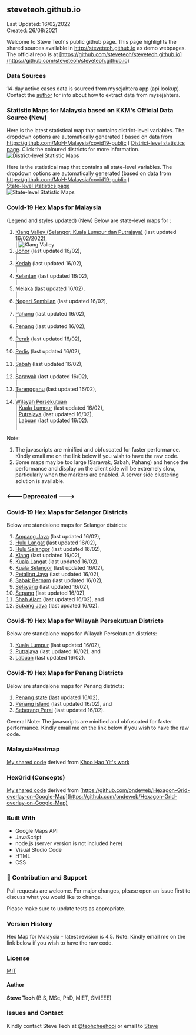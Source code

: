 ﻿## steveteoh.github.io
Last Updated: 16/02/2022
<br/>Created: 26/08/2021 

Welcome to Steve Teoh's public github page. This page highlights the shared sources available in http://steveteoh.github.io as demo webpages.
The official repo is at [https://github.com/steveteoh/steveteoh.github.io](https://github.com/steveteoh/steveteoh.github.io)

### Data Sources
14-day active cases data is sourced from mysejahtera app (api lookup). Contact the [author](mailto:chteoh@1utar.my?subject=Mysejahtera "Mysejahtera") for info about how to extract data from mysejahtera.

### Statistic Maps for Malaysia based on KKM's Official Data Source (New)
Here is the latest statistical map that contains district-level variables. The dropdown options are automatically generated ( based on data from https://github.com/MoH-Malaysia/covid19-public ) 
[District-level statistics page](https://steveteoh.github.io/Statistics/main2.html). Click the coloured districts for more information.
![District-level Statistic Maps](https://steveteoh.github.io/img/statistics2.png) 

Here is the statistical map that contains all state-level variables. The dropdown options are automatically generated (based on data from https://github.com/MoH-Malaysia/covid19-public )  
[State-level statistics page](https://steveteoh.github.io/Statistics/)     
![State-level Statistic Maps](https://steveteoh.github.io/img/statistics.png)

### Covid-19 Hex Maps for Malaysia
(Legend and styles updated)  (New)
Below are state-level maps for : <br>
1. [Klang Valley (Selangor, Kuala Lumpur dan Putrajaya)](http://steveteoh.github.io/KlangValley/) (last updated 16/02/2022), <br> |  ![Klang Valley](https://steveteoh.github.io/img/klangvalley.jpg)
2. [Johor](http://steveteoh.github.io/Johor/) (last updated 16/02), <br>        |
3. [Kedah](https://steveteoh.github.io/Kedah/) (last updated 16/02), <br>  |
4. [Kelantan](https://steveteoh.github.io/Kelantan/) (last updated 16/02), <br>  |
5. [Melaka](http://steveteoh.github.io/Melaka/) (last updated 16/02), <br>  |
6. [Negeri Sembilan](http://steveteoh.github.io/NegeriSembilan/) (last updated 16/02), <br>  |
7. [Pahang](https://steveteoh.github.io/Pahang/) (last updated 16/02), <br>  |
8. [Penang](http://steveteoh.github.io/Penang/) (last updated 16/02), <br>  |
9. [Perak](https://steveteoh.github.io/Perak/) (last updated 16/02), <br>  |
10. [Perlis](https://steveteoh.github.io/Perlis/) (last updated 16/02), <br>  |
11. [Sabah](http://steveteoh.github.io/Sabah/) (last updated 16/02), <br>  |
12. [Sarawak](http://steveteoh.github.io/Sarawak/) (last updated 16/02), <br>  |
13. [Terengganu](https://steveteoh.github.io/Terengganu/) (last updated 16/02), <br>  |
14. [Wilayah Persekutuan](http://steveteoh.github.io/Wilayah/) <br>  |
    [Kuala Lumpur](http://steveteoh.github.io/KualaLumpur/) (last updated 16/02), <br>  |
    [Putrajaya](http://steveteoh.github.io/Putrajaya/) (last updated 16/02), <br>  |
    [Labuan](http://steveteoh.github.io/Labuan/) (last updated 16/02).<br>  | 
 
Note: 
1. The javascripts are minified and obfuscated for faster performance. Kindly email me on the link below if you wish to have the raw code. 
2. Some maps may be too large (Sarawak, Sabah, Pahang) and hence the performance and display on the client side will be extremely slow, particularly when the markers are enabled. 
   A server side clustering solution is available.

### <---Deprecated --->
### Covid-19 Hex Maps for Selangor Districts
Below are standalone maps for Selangor districts: <br>
1. [Ampang Jaya](http://steveteoh.github.io/Selangor/AmpangJaya/) (last updated 16/02), <br>
2. [Hulu Langat](http://steveteoh.github.io/Selangor/HuluLangat/) (last updated 16/02), <br>
3. [Hulu Selangor](http://steveteoh.github.io/Selangor/HuluSelangor/) (last updated 16/02), <br>
4. [Klang](http://steveteoh.github.io/Selangor/Klang/) (last updated 16/02), <br>
5. [Kuala Langat](http://steveteoh.github.io/Selangor/KualaLangat/) (last updated 16/02), <br>
6. [Kuala Selangor](http://steveteoh.github.io/Selangor/KualaSelangor/) (last updated 16/02), <br>
7. [Petaling Jaya](http://steveteoh.github.io/Selangor/PetalingJaya/) (last updated 16/02), <br>
8. [Sabak Bernam](http://steveteoh.github.io/Selangor/SabakBernam) (last updated 16/02), <br>
9. [Selayang](http://steveteoh.github.io/Selangor/Selayang/) (last updated 16/02), <br>
10. [Sepang](http://steveteoh.github.io/Selangor/Sepang/) (last updated 16/02), <br>
11. [Shah Alam](http://steveteoh.github.io/Selangor/ShahAlam/) (last updated 16/02), and  <br>
12. [Subang Jaya](http://steveteoh.github.io/Selangor/SubangJaya/) (last updated 16/02).<br>

### Covid-19 Hex Maps for Wilayah Persekutuan Districts
Below are standalone maps for Wilayah Persekutuan districts: <br>
1. [Kuala Lumpur](http://steveteoh.github.io/KualaLumpur) (last updated 16/02),<br>
2. [Putrajaya](http://steveteoh.github.io/Putrajaya) (last updated 16/02), and<br>
3. [Labuan](http://steveteoh.github.io/Labuan) (last updated 16/02).<br>

### Covid-19 Hex Maps for Penang Districts
Below are standalone maps for Penang districts: <br>
1. [Penang state](http://steveteoh.github.io/Penang/index.html) (last updated 16/02),  <br>
2. [Penang island](http://steveteoh.github.io/Penang/island.html) (last updated 16/02), and  <br>
3. [Seberang Perai](http://steveteoh.github.io/Penang/perai.html) (last updated 16/02). <br>

General Note: The javascripts are minified and obfuscated for faster performance. Kindly email me on the link below if you wish to have the raw code. 

### MalaysiaHeatmap
[My shared code](http://steveteoh.github.io/MalaysiaHeatMap) derived from [Khoo Hao Yit's work](https://github.com/KhooHaoYit/KhooHaoYit.github.io/tree/main/Covid19%20Malaysia%20Heatmap)

### HexGrid (Concepts)
[My shared code](http://steveteoh.github.io/HexGrid) derived from [https://github.com/ondeweb/Hexagon-Grid-overlay-on-Google-Map](https://github.com/ondeweb/Hexagon-Grid-overlay-on-Google-Map) 

### Built With

- Google Maps API
- JavaScript
- node.js (server version is not included here)
- Visual Studio Code
- HTML
- CSS

### 🤝 Contribution and Support
Pull requests are welcome. For major changes, please open an issue first to discuss what you would like to change.

Please make sure to update tests as appropriate.

### Version History
Hex Map for Malaysia - latest revision is 4.5.
Note: Kindly email me on the link below if you wish to have the raw code. 

### License
[MIT](https://steveteoh.github.io/LICENSE)

#### Author
**Steve Teoh** (B.S, MSc, PhD, MIET, SMIEEE)

### Issues and Contact
Kindly contact Steve Teoh at [@teohcheehooi](https://twitter.com/teohcheehooi) or email to [Steve](mailto:chteoh@1utar.my?subject=Map "Map")
